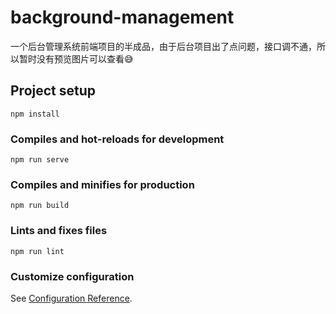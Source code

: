 # background-management
一个后台管理系统前端项目的半成品，由于后台项目出了点问题，接口调不通，所以暂时没有预览图片可以查看😅

## Project setup
```
npm install
```

### Compiles and hot-reloads for development
```
npm run serve
```

### Compiles and minifies for production
```
npm run build
```

### Lints and fixes files
```
npm run lint
```

### Customize configuration
See [Configuration Reference](https://cli.vuejs.org/config/).
